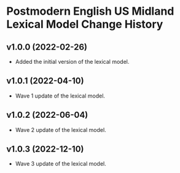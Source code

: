 Postmodern English US Midland Lexical Model Change History
====================

v1.0.0 (2022-02-26)
----------------
- Added the initial version of the lexical model.

v1.0.1 (2022-04-10)
----------------
- Wave 1 update of the lexical model.

v1.0.2 (2022-06-04)
----------------
- Wave 2 update of the lexical model.

v1.0.3 (2022-12-10)
----------------
- Wave 3 update of the lexical model.
